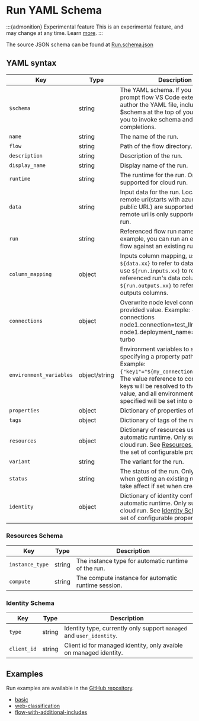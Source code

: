 # Run YAML Schema

:::{admonition} Experimental feature
This is an experimental feature, and may change at any time. Learn [more](../how-to-guides/faq.md#stable-vs-experimental).
:::

The source JSON schema can be found at [Run.schema.json](https://azuremlschemas.azureedge.net/promptflow/latest/Run.schema.json)

## YAML syntax

| Key                     | Type          | Description                                                                                                                                                                                                                                                             |
|-------------------------|---------------|-------------------------------------------------------------------------------------------------------------------------------------------------------------------------------------------------------------------------------------------------------------------------|
| `$schema`               | string        | The YAML schema. If you use the prompt flow VS Code extension to author the YAML file, including $schema at the top of your file enables you to invoke schema and resource completions.                                                                                 |
| `name`                  | string        | The name of the run.                                                                                                                                                                                                                                                    |
| `flow`                  | string        | Path of the flow directory.                                                                                                                                                                                                                                             |
| `description`           | string        | Description of the run.                                                                                                                                                                                                                                                 |
| `display_name`          | string        | Display name of the run.                                                                                                                                                                                                                                                |
| `runtime`               | string        | The runtime for the run. Only supported for cloud run.                                                                                                                                                                                                                  |
| `data`                  | string        | Input data for the run. Local path or remote uri(starts with azureml: or public URL) are supported. Note: remote uri is only supported for cloud run.                                                                                                                   |
| `run`                   | string        | Referenced flow run name. For example, you can run an evaluation flow against an existing run.                                                                                                                                                                          |
| `column_mapping`        | object        | Inputs column mapping, use `${data.xx}` to refer to data columns, use `${run.inputs.xx}` to refer to referenced run's data columns, and `${run.outputs.xx}` to refer to run outputs columns.                                                                            |
| `connections`           | object        | Overwrite node level connections with provided value. Example: --connections node1.connection=test_llm_connection node1.deployment_name=gpt-35-turbo                                                                                                                    |
| `environment_variables` | object/string | Environment variables to set by specifying a property path and value. Example: `{"key1"="${my_connection.api_key}"}`. The value reference to connection keys will be resolved to the actual value, and all environment variables specified will be set into os.environ. |
| `properties`            | object        | Dictionary of properties of the run.                                                                                                                                                                                                                                    |
| `tags`                  | object        | Dictionary of tags of the run.                                                                                                                                                                                                                                          |
| `resources`             | object        | Dictionary of resources used for automatic runtime. Only supported for cloud run. See [Resources Schema](#resources-schema) for the set of configurable properties.                                                                                                     |
| `variant`               | string        | The variant for the run.                                                                                                                                                                                                                                                |
| `status`                | string        | The status of the run. Only available for when getting an existing run. Won't take affect if set when creating a run.                                                                                                                                                   |
|`identity`| object | Dictionary of identity configuration for automatic runtime. Only supported for cloud run. See [Identity Schema](#identity-schema) for the set of configurable properties.


### Resources Schema  

| Key             | Type   | Description                                         |
|-----------------|--------|-----------------------------------------------------|
| `instance_type` | string | The instance type for automatic runtime of the run. |
| `compute`       | string | The compute instance for automatic runtime session. |


### Identity Schema

| Key         | Type   | Description                                                          |
|-------------|--------|----------------------------------------------------------------------|
| `type`      | string | Identity type, currently only support `managed` and `user_identity`. |
| `client_id` | string | Client id for managed identity, only avaible on managed identity.    |

## Examples

Run examples are available in the [GitHub repository](https://github.com/microsoft/promptflow/tree/main/examples/flows).

- [basic](https://github.com/microsoft/promptflow/tree/main/examples/flows/standard/basic/run.yml)
- [web-classification](https://github.com/microsoft/promptflow/tree/main/examples/flows/standard/web-classification/run.yml)
- [flow-with-additional-includes](https://github.com/microsoft/promptflow/tree/main/examples/flows/standard/flow-with-additional-includes/run.yml)
